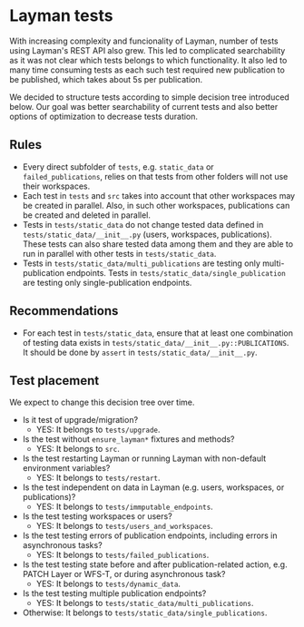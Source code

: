 # Layman tests

With increasing complexity and funcionality of Layman, number of tests using Layman's REST API also grew. This led to complicated searchability as it was not clear which tests belongs to which functionality. It also led to many time consuming tests as each such test required new publication to be published, which takes about 5s per publication.

We decided to structure tests according to simple decision tree introduced below. Our goal was better searchability of current tests and also better options of optimization to decrease tests duration.

## Rules
- Every direct subfolder of `tests`, e.g. `static_data` or `failed_publications`, relies on that tests from other folders will not use their workspaces.
- Each test in `tests` and `src` takes into account that other workspaces may be created in parallel. Also, in such other workspaces, publications can be created and deleted in parallel.
- Tests in `tests/static_data` do not change tested data defined in `tests/static_data/__init__.py` (users, workspaces, publications). These tests can also share tested data among them and they are able to run in parallel with other tests in `tests/static_data`.
- Tests in `tests/static_data/multi_publications` are testing only multi-publication endpoints. Tests in `tests/static_data/single_publication` are testing only single-publication endpoints.

## Recommendations
- For each test in `tests/static_data`, ensure that at least one combination of testing data exists in `tests/static_data/__init__.py::PUBLICATIONS`. It should be done by `assert` in `tests/static_data/__init__.py`.

## Test placement
We expect to change this decision tree over time.
- Is it test of upgrade/migration?
  - YES: It belongs to `tests/upgrade`.
- Is the test without `ensure_layman*` fixtures and methods?
  - YES: It belongs to `src`.
- Is the test restarting Layman or running Layman with non-default environment variables?
  - YES: It belongs to `tests/restart`.
- Is the test independent on data in Layman (e.g. users, workspaces, or publications)?
  - YES: It belongs to `tests/immputable_endpoints`.
- Is the test testing workspaces or users?
  - YES: It belongs to `tests/users_and_workspaces`.
- Is the test testing errors of publication endpoints, including errors in asynchronous tasks?
  - YES: It belongs to `tests/failed_publications`.
- Is the test testing state before and after publication-related action, e.g. PATCH Layer or WFS-T, or during asynchronous task?
  - YES: It belongs to `tests/dynamic_data`.
- Is the test testing multiple publication endpoints?
  - YES: It belongs to `tests/static_data/multi_publications`.
- Otherwise: It belongs to `tests/static_data/single_publications`.
